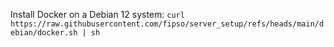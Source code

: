 Install Docker on a Debian 12 system:
`curl https://raw.githubusercontent.com/fipso/server_setup/refs/heads/main/debian/docker.sh | sh`

